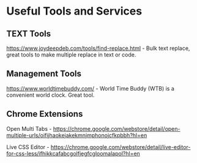 # Useful Tools and Services



## TEXT Tools
https://www.joydeepdeb.com/tools/find-replace.html - Bulk text replace, great tools to make multiple replace in text or code.


## Management Tools
https://www.worldtimebuddy.com/ - World Time Buddy (WTB) is a convenient world clock. Great tool.



## Chrome Extensions
Open Multi Tabs -  https://chrome.google.com/webstore/detail/open-multiple-urls/oifijhaokejakekmnjmphonojcfkpbbh?hl=en

Live CSS Editor - https://chrome.google.com/webstore/detail/live-editor-for-css-less/ifhikkcafabcgolfjegfcgloomalapol?hl=en
